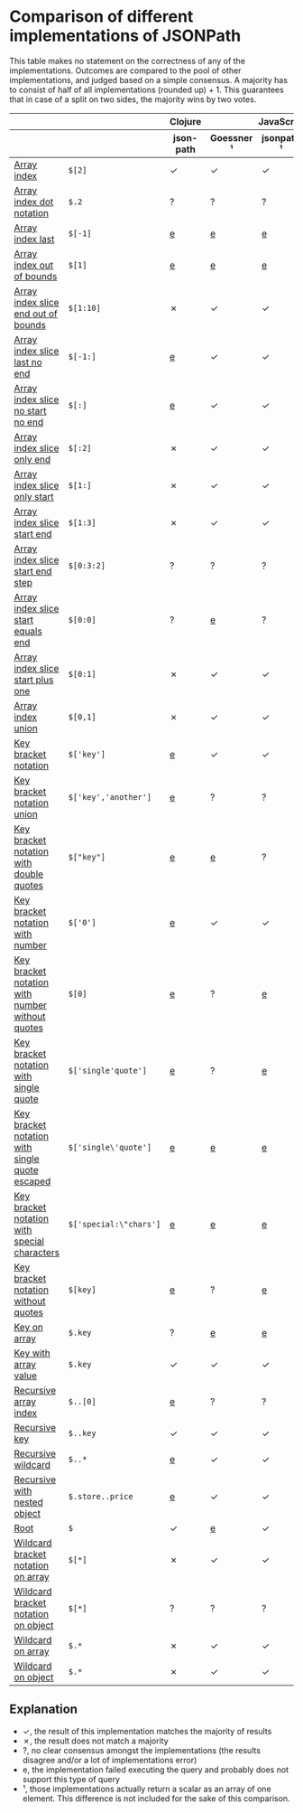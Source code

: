 # Comparison of different implementations of JSONPath

This table makes no statement on the correctness of any of the implementations.
Outcomes are compared to the pool of other implementations, and judged based on a simple consensus.
A majority has to consist of half of all implementations (rounded up) + 1.
This guarantees that in case of a split on two sides, the majority wins by two votes.

<table>
<thead>
<tr>
<th></th>
<th></th>
<th colspan="1">Clojure</th>
<th colspan="3">JavaScript</th>
<th colspan="1">Java</th>
<th colspan="1">Python</th>
<th colspan="1">Ruby</th>
<th colspan="1">Rust</th>
</tr>
<tr>
<th></th>
<th></th>
<th>
json-path
</th>
<th>
Goessner
¹
</th>
<th>
jsonpath
¹
</th>
<th>
jsonpath-plus
¹
</th>
<th>
com.jayway.jsonpath
</th>
<th>
jsonpath-rw
¹
</th>
<th>
jsonpath
¹
</th>
<th>
jsonpath_lib
</th>
</tr>
</thead>
<tbody>
<tr>
<td><a href="results/array_index.md">Array index</a></td>
<td><code>$[2]</code></td>
<td>
✓
</td>
<td>
✓
</td>
<td>
✓
</td>
<td>
✓
</td>
<td>
✓
</td>
<td>
✓
</td>
<td>
✓
</td>
<td>
✓
</td>
</tr>
<tr>
<td><a href="results/array_index_dot_notation.md">Array index dot notation</a></td>
<td><code>$.2</code></td>
<td>
?
</td>
<td>
?
</td>
<td>
?
</td>
<td>
?
</td>
<td>
<a href="errors.md#Java_com.jayway.jsonpath___array_index_dot_notation">e</a>
</td>
<td>
<a href="errors.md#Python_jsonpath-rw___array_index_dot_notation">e</a>
</td>
<td>
<a href="errors.md#Ruby_jsonpath___array_index_dot_notation">e</a>
</td>
<td>
?
</td>
</tr>
<tr>
<td><a href="results/array_index_last.md">Array index last</a></td>
<td><code>$[-1]</code></td>
<td>
<a href="errors.md#Clojure_json-path___array_index_last">e</a>
</td>
<td>
<a href="errors.md#JavaScript_Goessner___array_index_last">e</a>
</td>
<td>
<a href="errors.md#JavaScript_jsonpath___array_index_last">e</a>
</td>
<td>
<a href="errors.md#JavaScript_jsonpath-plus___array_index_last">e</a>
</td>
<td>
?
</td>
<td>
?
</td>
<td>
?
</td>
<td>
?
</td>
</tr>
<tr>
<td><a href="results/array_index_out_of_bounds.md">Array index out of bounds</a></td>
<td><code>$[1]</code></td>
<td>
<a href="errors.md#Clojure_json-path___array_index_out_of_bounds">e</a>
</td>
<td>
<a href="errors.md#JavaScript_Goessner___array_index_out_of_bounds">e</a>
</td>
<td>
<a href="errors.md#JavaScript_jsonpath___array_index_out_of_bounds">e</a>
</td>
<td>
<a href="errors.md#JavaScript_jsonpath-plus___array_index_out_of_bounds">e</a>
</td>
<td>
<a href="errors.md#Java_com.jayway.jsonpath___array_index_out_of_bounds">e</a>
</td>
<td>
<a href="errors.md#Python_jsonpath-rw___array_index_out_of_bounds">e</a>
</td>
<td>
<a href="errors.md#Ruby_jsonpath___array_index_out_of_bounds">e</a>
</td>
<td>
?
</td>
</tr>
<tr>
<td><a href="results/array_index_slice_end_out_of_bounds.md">Array index slice end out of bounds</a></td>
<td><code>$[1:10]</code></td>
<td>
✗
</td>
<td>
✓
</td>
<td>
✓
</td>
<td>
✓
</td>
<td>
✓
</td>
<td>
✓
</td>
<td>
✗
</td>
<td>
✓
</td>
</tr>
<tr>
<td><a href="results/array_index_slice_last_no_end.md">Array index slice last no end</a></td>
<td><code>$[-1:]</code></td>
<td>
<a href="errors.md#Clojure_json-path___array_index_slice_last_no_end">e</a>
</td>
<td>
✓
</td>
<td>
✓
</td>
<td>
✓
</td>
<td>
✓
</td>
<td>
✓
</td>
<td>
✓
</td>
<td>
✓
</td>
</tr>
<tr>
<td><a href="results/array_index_slice_no_start_no_end.md">Array index slice no start no end</a></td>
<td><code>$[:]</code></td>
<td>
<a href="errors.md#Clojure_json-path___array_index_slice_no_start_no_end">e</a>
</td>
<td>
✓
</td>
<td>
✓
</td>
<td>
✓
</td>
<td>
<a href="errors.md#Java_com.jayway.jsonpath___array_index_slice_no_start_no_end">e</a>
</td>
<td>
✓
</td>
<td>
✓
</td>
<td>
<a href="errors.md#Rust_jsonpath_lib___array_index_slice_no_start_no_end">e</a>
</td>
</tr>
<tr>
<td><a href="results/array_index_slice_only_end.md">Array index slice only end</a></td>
<td><code>$[:2]</code></td>
<td>
✗
</td>
<td>
✓
</td>
<td>
✓
</td>
<td>
✓
</td>
<td>
✓
</td>
<td>
✓
</td>
<td>
✓
</td>
<td>
✓
</td>
</tr>
<tr>
<td><a href="results/array_index_slice_only_start.md">Array index slice only start</a></td>
<td><code>$[1:]</code></td>
<td>
✗
</td>
<td>
✓
</td>
<td>
✓
</td>
<td>
✓
</td>
<td>
✓
</td>
<td>
✓
</td>
<td>
✓
</td>
<td>
✓
</td>
</tr>
<tr>
<td><a href="results/array_index_slice_start_end.md">Array index slice start end</a></td>
<td><code>$[1:3]</code></td>
<td>
✗
</td>
<td>
✓
</td>
<td>
✓
</td>
<td>
✓
</td>
<td>
✓
</td>
<td>
✓
</td>
<td>
✓
</td>
<td>
✓
</td>
</tr>
<tr>
<td><a href="results/array_index_slice_start_end_step.md">Array index slice start end step</a></td>
<td><code>$[0:3:2]</code></td>
<td>
?
</td>
<td>
?
</td>
<td>
?
</td>
<td>
?
</td>
<td>
?
</td>
<td>
<a href="errors.md#Python_jsonpath-rw___array_index_slice_start_end_step">e</a>
</td>
<td>
?
</td>
<td>
<a href="errors.md#Rust_jsonpath_lib___array_index_slice_start_end_step">e</a>
</td>
</tr>
<tr>
<td><a href="results/array_index_slice_start_equals_end.md">Array index slice start equals end</a></td>
<td><code>$[0:0]</code></td>
<td>
?
</td>
<td>
<a href="errors.md#JavaScript_Goessner___array_index_slice_start_equals_end">e</a>
</td>
<td>
?
</td>
<td>
?
</td>
<td>
?
</td>
<td>
?
</td>
<td>
?
</td>
<td>
?
</td>
</tr>
<tr>
<td><a href="results/array_index_slice_start_plus_one.md">Array index slice start plus one</a></td>
<td><code>$[0:1]</code></td>
<td>
✗
</td>
<td>
✓
</td>
<td>
✓
</td>
<td>
✓
</td>
<td>
✓
</td>
<td>
✓
</td>
<td>
✓
</td>
<td>
✓
</td>
</tr>
<tr>
<td><a href="results/array_index_union.md">Array index union</a></td>
<td><code>$[0,1]</code></td>
<td>
✗
</td>
<td>
✓
</td>
<td>
✓
</td>
<td>
✓
</td>
<td>
✓
</td>
<td>
<a href="errors.md#Python_jsonpath-rw___array_index_union">e</a>
</td>
<td>
✓
</td>
<td>
✓
</td>
</tr>
<tr>
<td><a href="results/key_bracket_notation.md">Key bracket notation</a></td>
<td><code>$['key']</code></td>
<td>
<a href="errors.md#Clojure_json-path___key_bracket_notation">e</a>
</td>
<td>
✓
</td>
<td>
✓
</td>
<td>
✓
</td>
<td>
<a href="errors.md#Java_com.jayway.jsonpath___key_bracket_notation">e</a>
</td>
<td>
✓
</td>
<td>
✓
</td>
<td>
✓
</td>
</tr>
<tr>
<td><a href="results/key_bracket_notation_union.md">Key bracket notation union</a></td>
<td><code>$['key','another']</code></td>
<td>
<a href="errors.md#Clojure_json-path___key_bracket_notation_union">e</a>
</td>
<td>
?
</td>
<td>
?
</td>
<td>
?
</td>
<td>
<a href="errors.md#Java_com.jayway.jsonpath___key_bracket_notation_union">e</a>
</td>
<td>
?
</td>
<td>
?
</td>
<td>
<a href="errors.md#Rust_jsonpath_lib___key_bracket_notation_union">e</a>
</td>
</tr>
<tr>
<td><a href="results/key_bracket_notation_with_double_quotes.md">Key bracket notation with double quotes</a></td>
<td><code>$["key"]</code></td>
<td>
<a href="errors.md#Clojure_json-path___key_bracket_notation_with_double_quotes">e</a>
</td>
<td>
<a href="errors.md#JavaScript_Goessner___key_bracket_notation_with_double_quotes">e</a>
</td>
<td>
?
</td>
<td>
<a href="errors.md#JavaScript_jsonpath-plus___key_bracket_notation_with_double_quotes">e</a>
</td>
<td>
<a href="errors.md#Java_com.jayway.jsonpath___key_bracket_notation_with_double_quotes">e</a>
</td>
<td>
?
</td>
<td>
?
</td>
<td>
?
</td>
</tr>
<tr>
<td><a href="results/key_bracket_notation_with_number.md">Key bracket notation with number</a></td>
<td><code>$['0']</code></td>
<td>
<a href="errors.md#Clojure_json-path___key_bracket_notation_with_number">e</a>
</td>
<td>
✓
</td>
<td>
✓
</td>
<td>
✓
</td>
<td>
<a href="errors.md#Java_com.jayway.jsonpath___key_bracket_notation_with_number">e</a>
</td>
<td>
✓
</td>
<td>
✗
</td>
<td>
✓
</td>
</tr>
<tr>
<td><a href="results/key_bracket_notation_with_number_without_quotes.md">Key bracket notation with number without quotes</a></td>
<td><code>$[0]</code></td>
<td>
<a href="errors.md#Clojure_json-path___key_bracket_notation_with_number_without_quotes">e</a>
</td>
<td>
?
</td>
<td>
<a href="errors.md#JavaScript_jsonpath___key_bracket_notation_with_number_without_quotes">e</a>
</td>
<td>
?
</td>
<td>
<a href="errors.md#Java_com.jayway.jsonpath___key_bracket_notation_with_number_without_quotes">e</a>
</td>
<td>
<a href="errors.md#Python_jsonpath-rw___key_bracket_notation_with_number_without_quotes">e</a>
</td>
<td>
?
</td>
<td>
?
</td>
</tr>
<tr>
<td><a href="results/key_bracket_notation_with_single_quote.md">Key bracket notation with single quote</a></td>
<td><code>$['single'quote']</code></td>
<td>
<a href="errors.md#Clojure_json-path___key_bracket_notation_with_single_quote">e</a>
</td>
<td>
?
</td>
<td>
<a href="errors.md#JavaScript_jsonpath___key_bracket_notation_with_single_quote">e</a>
</td>
<td>
?
</td>
<td>
<a href="errors.md#Java_com.jayway.jsonpath___key_bracket_notation_with_single_quote">e</a>
</td>
<td>
<a href="errors.md#Python_jsonpath-rw___key_bracket_notation_with_single_quote">e</a>
</td>
<td>
?
</td>
<td>
<a href="errors.md#Rust_jsonpath_lib___key_bracket_notation_with_single_quote">e</a>
</td>
</tr>
<tr>
<td><a href="results/key_bracket_notation_with_single_quote_escaped.md">Key bracket notation with single quote escaped</a></td>
<td><code>$['single\'quote']</code></td>
<td>
<a href="errors.md#Clojure_json-path___key_bracket_notation_with_single_quote_escaped">e</a>
</td>
<td>
<a href="errors.md#JavaScript_Goessner___key_bracket_notation_with_single_quote_escaped">e</a>
</td>
<td>
<a href="errors.md#JavaScript_jsonpath___key_bracket_notation_with_single_quote_escaped">e</a>
</td>
<td>
<a href="errors.md#JavaScript_jsonpath-plus___key_bracket_notation_with_single_quote_escaped">e</a>
</td>
<td>
<a href="errors.md#Java_com.jayway.jsonpath___key_bracket_notation_with_single_quote_escaped">e</a>
</td>
<td>
?
</td>
<td>
<a href="errors.md#Ruby_jsonpath___key_bracket_notation_with_single_quote_escaped">e</a>
</td>
<td>
<a href="errors.md#Rust_jsonpath_lib___key_bracket_notation_with_single_quote_escaped">e</a>
</td>
</tr>
<tr>
<td><a href="results/key_bracket_notation_with_special_characters.md">Key bracket notation with special characters</a></td>
<td><code>$['special:\"chars']</code></td>
<td>
<a href="errors.md#Clojure_json-path___key_bracket_notation_with_special_characters">e</a>
</td>
<td>
<a href="errors.md#JavaScript_Goessner___key_bracket_notation_with_special_characters">e</a>
</td>
<td>
<a href="errors.md#JavaScript_jsonpath___key_bracket_notation_with_special_characters">e</a>
</td>
<td>
<a href="errors.md#JavaScript_jsonpath-plus___key_bracket_notation_with_special_characters">e</a>
</td>
<td>
<a href="errors.md#Java_com.jayway.jsonpath___key_bracket_notation_with_special_characters">e</a>
</td>
<td>
?
</td>
<td>
<a href="errors.md#Ruby_jsonpath___key_bracket_notation_with_special_characters">e</a>
</td>
<td>
?
</td>
</tr>
<tr>
<td><a href="results/key_bracket_notation_without_quotes.md">Key bracket notation without quotes</a></td>
<td><code>$[key]</code></td>
<td>
<a href="errors.md#Clojure_json-path___key_bracket_notation_without_quotes">e</a>
</td>
<td>
?
</td>
<td>
<a href="errors.md#JavaScript_jsonpath___key_bracket_notation_without_quotes">e</a>
</td>
<td>
?
</td>
<td>
<a href="errors.md#Java_com.jayway.jsonpath___key_bracket_notation_without_quotes">e</a>
</td>
<td>
?
</td>
<td>
<a href="errors.md#Ruby_jsonpath___key_bracket_notation_without_quotes">e</a>
</td>
<td>
<a href="errors.md#Rust_jsonpath_lib___key_bracket_notation_without_quotes">e</a>
</td>
</tr>
<tr>
<td><a href="results/key_on_array.md">Key on array</a></td>
<td><code>$.key</code></td>
<td>
?
</td>
<td>
<a href="errors.md#JavaScript_Goessner___key_on_array">e</a>
</td>
<td>
<a href="errors.md#JavaScript_jsonpath___key_on_array">e</a>
</td>
<td>
<a href="errors.md#JavaScript_jsonpath-plus___key_on_array">e</a>
</td>
<td>
<a href="errors.md#Java_com.jayway.jsonpath___key_on_array">e</a>
</td>
<td>
<a href="errors.md#Python_jsonpath-rw___key_on_array">e</a>
</td>
<td>
<a href="errors.md#Ruby_jsonpath___key_on_array">e</a>
</td>
<td>
?
</td>
</tr>
<tr>
<td><a href="results/key_with_array_value.md">Key with array value</a></td>
<td><code>$.key</code></td>
<td>
✓
</td>
<td>
✓
</td>
<td>
✓
</td>
<td>
✓
</td>
<td>
✓
</td>
<td>
✓
</td>
<td>
✓
</td>
<td>
✓
</td>
</tr>
<tr>
<td><a href="results/recursive_array_index.md">Recursive array index</a></td>
<td><code>$..[0]</code></td>
<td>
<a href="errors.md#Clojure_json-path___recursive_array_index">e</a>
</td>
<td>
?
</td>
<td>
?
</td>
<td>
?
</td>
<td>
?
</td>
<td>
<a href="errors.md#Python_jsonpath-rw___recursive_array_index">e</a>
</td>
<td>
<a href="errors.md#Ruby_jsonpath___recursive_array_index">e</a>
</td>
<td>
?
</td>
</tr>
<tr>
<td><a href="results/recursive_key.md">Recursive key</a></td>
<td><code>$..key</code></td>
<td>
✓
</td>
<td>
✓
</td>
<td>
✓
</td>
<td>
✓
</td>
<td>
✓
</td>
<td>
✓
</td>
<td>
✓
</td>
<td>
✓
</td>
</tr>
<tr>
<td><a href="results/recursive_wildcard.md">Recursive wildcard</a></td>
<td><code>$..*</code></td>
<td>
<a href="errors.md#Clojure_json-path___recursive_wildcard">e</a>
</td>
<td>
✓
</td>
<td>
✓
</td>
<td>
✓
</td>
<td>
✓
</td>
<td>
✗
</td>
<td>
✗
</td>
<td>
✓
</td>
</tr>
<tr>
<td><a href="results/recursive_with_nested_object.md">Recursive with nested object</a></td>
<td><code>$.store..price</code></td>
<td>
<a href="errors.md#Clojure_json-path___recursive_with_nested_object">e</a>
</td>
<td>
✓
</td>
<td>
✓
</td>
<td>
✓
</td>
<td>
✓
</td>
<td>
✓
</td>
<td>
✓
</td>
<td>
✓
</td>
</tr>
<tr>
<td><a href="results/root.md">Root</a></td>
<td><code>$</code></td>
<td>
✓
</td>
<td>
<a href="errors.md#JavaScript_Goessner___root">e</a>
</td>
<td>
✓
</td>
<td>
✓
</td>
<td>
✓
</td>
<td>
✓
</td>
<td>
✓
</td>
<td>
✓
</td>
</tr>
<tr>
<td><a href="results/wildcard_bracket_notation_on_array.md">Wildcard bracket notation on array</a></td>
<td><code>$[*]</code></td>
<td>
✗
</td>
<td>
✓
</td>
<td>
✓
</td>
<td>
✓
</td>
<td>
✓
</td>
<td>
✓
</td>
<td>
✓
</td>
<td>
✓
</td>
</tr>
<tr>
<td><a href="results/wildcard_bracket_notation_on_object.md">Wildcard bracket notation on object</a></td>
<td><code>$[*]</code></td>
<td>
?
</td>
<td>
?
</td>
<td>
?
</td>
<td>
?
</td>
<td>
?
</td>
<td>
?
</td>
<td>
?
</td>
<td>
?
</td>
</tr>
<tr>
<td><a href="results/wildcard_on_array.md">Wildcard on array</a></td>
<td><code>$.*</code></td>
<td>
✗
</td>
<td>
✓
</td>
<td>
✓
</td>
<td>
✓
</td>
<td>
✓
</td>
<td>
✗
</td>
<td>
✗
</td>
<td>
✓
</td>
</tr>
<tr>
<td><a href="results/wildcard_on_object.md">Wildcard on object</a></td>
<td><code>$.*</code></td>
<td>
✗
</td>
<td>
✓
</td>
<td>
✓
</td>
<td>
✓
</td>
<td>
✓
</td>
<td>
✗
</td>
<td>
✗
</td>
<td>
✓
</td>
</tr>
</tbody>
</table>

## Explanation

- ✓, the result of this implementation matches the majority of results
- ✗, the result does not match a majority
- ?, no clear consensus amongst the implementations (the results disagree and/or a lot of implementations error)
- e, the implementation failed executing the query and probably does not support this type of query
- ¹, those implementations actually return a scalar as an array of one element. This difference is not included for the sake of this comparison.
